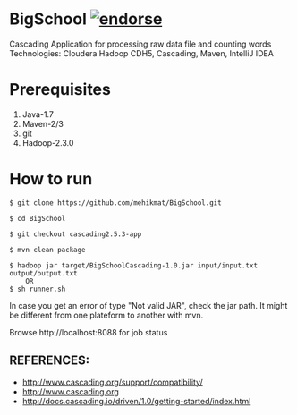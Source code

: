 BigSchool [![endorse](https://api.coderwall.com/mehikmat/endorsecount.png)](https://coderwall.com/mehikmat)
=========
Cascading Application for processing raw data file and counting words
Technologies: Cloudera Hadoop CDH5, Cascading, Maven, IntelliJ IDEA

Prerequisites
===============
1. Java-1.7
2. Maven-2/3
3. git
4. Hadoop-2.3.0

How to run
===============
    $ git clone https://github.com/mehikmat/BigSchool.git

    $ cd BigSchool

    $ git checkout cascading2.5.3-app

    $ mvn clean package

    $ hadoop jar target/BigSchoolCascading-1.0.jar input/input.txt output/output.txt
        OR
    $ sh runner.sh

  In case you get an error of type "Not valid JAR", check the jar path. It might be different from one plateform to another with mvn.


Browse http://localhost:8088 for job status

REFERENCES:
-----------
- http://www.cascading.org/support/compatibility/
- http://www.cascading.org
- http://docs.cascading.io/driven/1.0/getting-started/index.html
